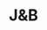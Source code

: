 ---
title: 'J&B'
type: 'Blended Scotch'
description: 'Lorem ipsum dolor sit amet consectetur adipisicing elit. Obcaecati sint cumque voluptatem cupiditate odit corporis.'
price: 29
---